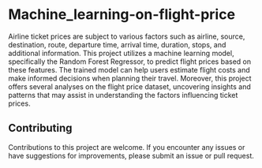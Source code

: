 # Machine_learning-on-flight-price                                                                
Airline ticket prices are subject to various factors such as airline, source, destination, route, departure time, arrival time, duration, stops, and additional information. This project utilizes a machine learning model, specifically the Random Forest Regressor, to predict flight prices based on these features. The trained model can help users estimate flight costs and make informed decisions when planning their travel. Moreover, this project offers several analyses on the flight price dataset, uncovering insights and patterns that may assist in understanding the factors influencing ticket prices. 
## Contributing
Contributions to this project are welcome. If you encounter any issues or have suggestions for improvements, please submit an issue or pull request.                                                                
